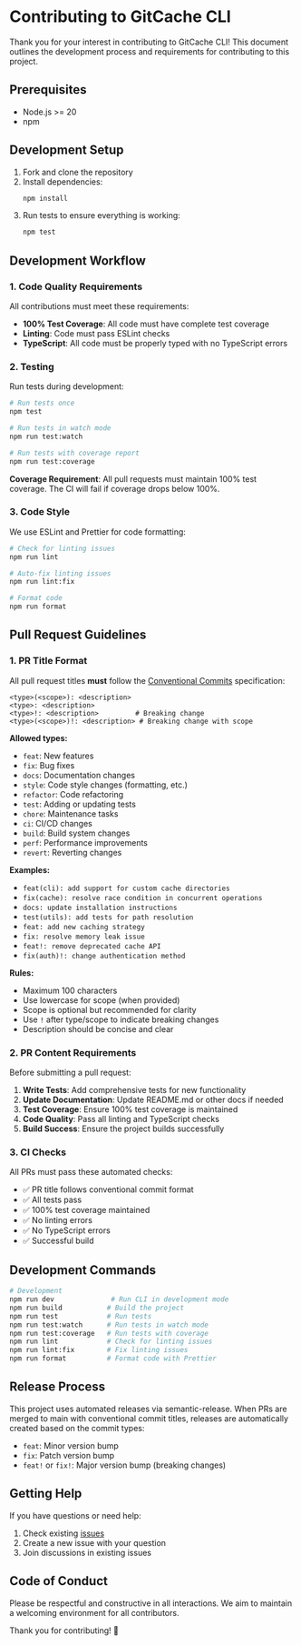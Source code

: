# Contributing to GitCache CLI

Thank you for your interest in contributing to GitCache CLI! This document outlines the development process and requirements for contributing to this project.

## Prerequisites

- Node.js >= 20
- npm

## Development Setup

1. Fork and clone the repository
2. Install dependencies:
   ```bash
   npm install
   ```
3. Run tests to ensure everything is working:
   ```bash
   npm test
   ```

## Development Workflow

### 1. Code Quality Requirements

All contributions must meet these requirements:

- **100% Test Coverage**: All code must have complete test coverage
- **Linting**: Code must pass ESLint checks
- **TypeScript**: All code must be properly typed with no TypeScript errors

### 2. Testing

Run tests during development:
```bash
# Run tests once
npm test

# Run tests in watch mode
npm run test:watch

# Run tests with coverage report
npm run test:coverage
```

**Coverage Requirement**: All pull requests must maintain 100% test coverage. The CI will fail if coverage drops below 100%.

### 3. Code Style

We use ESLint and Prettier for code formatting:
```bash
# Check for linting issues
npm run lint

# Auto-fix linting issues
npm run lint:fix

# Format code
npm run format
```

## Pull Request Guidelines

### 1. PR Title Format

All pull request titles **must** follow the [Conventional Commits](https://www.conventionalcommits.org/) specification:

```
<type>(<scope>): <description>
<type>: <description>
<type>!: <description>         # Breaking change
<type>(<scope>)!: <description> # Breaking change with scope
```

**Allowed types:**
- `feat`: New features
- `fix`: Bug fixes  
- `docs`: Documentation changes
- `style`: Code style changes (formatting, etc.)
- `refactor`: Code refactoring
- `test`: Adding or updating tests
- `chore`: Maintenance tasks
- `ci`: CI/CD changes
- `build`: Build system changes
- `perf`: Performance improvements
- `revert`: Reverting changes

**Examples:**
- `feat(cli): add support for custom cache directories`
- `fix(cache): resolve race condition in concurrent operations`
- `docs: update installation instructions`
- `test(utils): add tests for path resolution`
- `feat: add new caching strategy`
- `fix: resolve memory leak issue`
- `feat!: remove deprecated cache API`
- `fix(auth)!: change authentication method`

**Rules:**
- Maximum 100 characters
- Use lowercase for scope (when provided)
- Scope is optional but recommended for clarity
- Use `!` after type/scope to indicate breaking changes
- Description should be concise and clear

### 2. PR Content Requirements

Before submitting a pull request:

1. **Write Tests**: Add comprehensive tests for new functionality
2. **Update Documentation**: Update README.md or other docs if needed
3. **Test Coverage**: Ensure 100% test coverage is maintained
4. **Code Quality**: Pass all linting and TypeScript checks
5. **Build Success**: Ensure the project builds successfully

### 3. CI Checks

All PRs must pass these automated checks:

- ✅ PR title follows conventional commit format
- ✅ All tests pass
- ✅ 100% test coverage maintained
- ✅ No linting errors
- ✅ No TypeScript errors
- ✅ Successful build

## Development Commands

```bash
# Development
npm run dev              # Run CLI in development mode
npm run build           # Build the project
npm run test            # Run tests
npm run test:watch      # Run tests in watch mode
npm run test:coverage   # Run tests with coverage
npm run lint            # Check for linting issues
npm run lint:fix        # Fix linting issues
npm run format          # Format code with Prettier
```

## Release Process

This project uses automated releases via semantic-release. When PRs are merged to main with conventional commit titles, releases are automatically created based on the commit types:

- `feat`: Minor version bump
- `fix`: Patch version bump  
- `feat!` or `fix!`: Major version bump (breaking changes)

## Getting Help

If you have questions or need help:

1. Check existing [issues](https://github.com/grata-labs/gitcache-cli/issues)
2. Create a new issue with your question
3. Join discussions in existing issues

## Code of Conduct

Please be respectful and constructive in all interactions. We aim to maintain a welcoming environment for all contributors.

Thank you for contributing! 🚀
